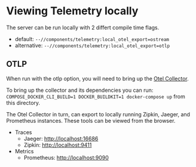 # Viewing Telemetry locally

The server can be run locally with 2 differt compile time flags.

-   default: `--//components/telemetry:local_otel_export=ostream`
-   alternative: `--//components/telemetry:local_otel_export=otlp`

## OTLP

When run with the otlp option, you will need to bring up the
[Otel Collector](https://github.com/open-telemetry/opentelemetry-collector-contrib/blob/main/examples/demo/README.md).

To bring up the collector and its dependencies you can run:
`COMPOSE_DOCKER_CLI_BUILD=1 DOCKER_BUILDKIT=1 docker-compose up` from this directory.

The Otel Collector in turn, can export to locally running Zipkin, Jaeger, and Prometheus instances.
These tools can be viewed from the browser.

-   Traces
    -   Jaeger: <http://localhost:16686>
    -   Zipkin: <http://localhost:9411>
-   Metrics
    -   Prometheus: <http://localhost:9090>
